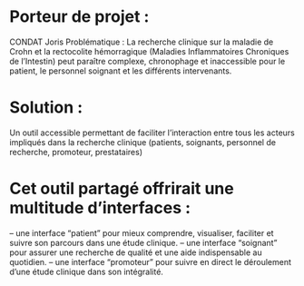 # Porteur de projet :
CONDAT Joris
Problématique :
La recherche clinique sur la maladie de Crohn et la rectocolite hémorragique (Maladies Inflammatoires Chroniques de l’Intestin) peut paraître complexe, chronophage et inaccessible pour le patient, le personnel soignant et les différents intervenants.

# Solution :
Un outil accessible permettant de faciliter l’interaction entre tous les acteurs impliqués dans la recherche clinique (patients, soignants, personnel de recherche, promoteur, prestataires)

# Cet outil partagé offrirait une multitude d’interfaces :
– une interface “patient” pour mieux comprendre, visualiser, faciliter et suivre son parcours dans une étude clinique.
– une interface “soignant” pour assurer une recherche de qualité et une aide indispensable au quotidien.
– une interface “promoteur” pour suivre en direct le déroulement d’une étude clinique dans son intégralité.